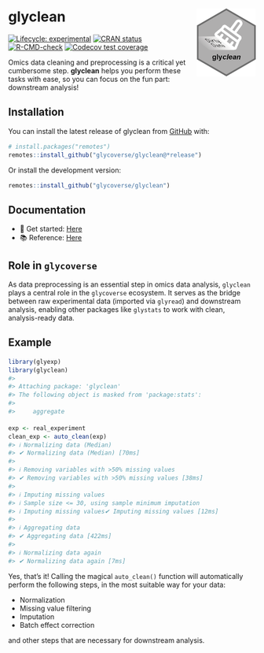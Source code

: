 
<!-- README.md is generated from README.Rmd. Please edit that file -->

# glyclean <a href="https://glycoverse.github.io/glyclean/"><img src="man/figures/logo.png" align="right" height="138" /></a>

<!-- badges: start -->

[![Lifecycle:
experimental](https://img.shields.io/badge/lifecycle-experimental-orange.svg)](https://lifecycle.r-lib.org/articles/stages.html#experimental)
[![CRAN
status](https://www.r-pkg.org/badges/version/glyclean)](https://CRAN.R-project.org/package=glyclean)
[![R-CMD-check](https://github.com/glycoverse/glyclean/actions/workflows/R-CMD-check.yaml/badge.svg)](https://github.com/glycoverse/glyclean/actions/workflows/R-CMD-check.yaml)
[![Codecov test
coverage](https://codecov.io/gh/glycoverse/glyclean/graph/badge.svg)](https://app.codecov.io/gh/glycoverse/glyclean)
<!-- badges: end -->

Omics data cleaning and preprocessing is a critical yet cumbersome step.
**glyclean** helps you perform these tasks with ease, so you can focus
on the fun part: downstream analysis!

## Installation

You can install the latest release of glyclean from
[GitHub](https://github.com/) with:

``` r
# install.packages("remotes")
remotes::install_github("glycoverse/glyclean@*release")
```

Or install the development version:

``` r
remotes::install_github("glycoverse/glyclean")
```

## Documentation

-   🚀 Get started:
    [Here](https://glycoverse.github.io/glyclean/articles/glyclean.html)
-   📚 Reference:
    [Here](https://glycoverse.github.io/glyclean/reference/index.html)

## Role in `glycoverse`

As data preprocessing is an essential step in omics data analysis,
`glyclean` plays a central role in the `glycoverse` ecosystem. It serves
as the bridge between raw experimental data (imported via `glyread`) and
downstream analysis, enabling other packages like `glystats` to work
with clean, analysis-ready data.

## Example

``` r
library(glyexp)
library(glyclean)
#> 
#> Attaching package: 'glyclean'
#> The following object is masked from 'package:stats':
#> 
#>     aggregate

exp <- real_experiment
clean_exp <- auto_clean(exp)
#> ℹ Normalizing data (Median)
#> ✔ Normalizing data (Median) [70ms]
#> 
#> ℹ Removing variables with >50% missing values
#> ✔ Removing variables with >50% missing values [38ms]
#> 
#> ℹ Imputing missing values
#> ℹ Sample size <= 30, using sample minimum imputation
#> ℹ Imputing missing values✔ Imputing missing values [12ms]
#> 
#> ℹ Aggregating data
#> ✔ Aggregating data [422ms]
#> 
#> ℹ Normalizing data again
#> ✔ Normalizing data again [7ms]
```

Yes, that’s it! Calling the magical `auto_clean()` function will
automatically perform the following steps, in the most suitable way for
your data:

-   Normalization
-   Missing value filtering
-   Imputation
-   Batch effect correction

and other steps that are necessary for downstream analysis.
